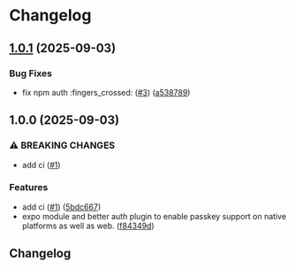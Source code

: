 # Changelog

## [1.0.1](https://github.com/kevcube/expo-better-auth-passkey/compare/v1.0.0...v1.0.1) (2025-09-03)


### Bug Fixes

* fix npm auth :fingers_crossed: ([#3](https://github.com/kevcube/expo-better-auth-passkey/issues/3)) ([a538789](https://github.com/kevcube/expo-better-auth-passkey/commit/a53878989bd6db2fdc16c512b973004e90dc138b))

## 1.0.0 (2025-09-03)


### ⚠ BREAKING CHANGES

* add ci ([#1](https://github.com/kevcube/expo-better-auth-passkey/issues/1))

### Features

* add ci ([#1](https://github.com/kevcube/expo-better-auth-passkey/issues/1)) ([5bdc667](https://github.com/kevcube/expo-better-auth-passkey/commit/5bdc66775b00b57bb49261a87fcdb959f43b9cf1))
* expo module and better auth plugin to enable passkey support on native platforms as well as web. ([f84349d](https://github.com/kevcube/expo-better-auth-passkey/commit/f84349ddba738b90741a338087972232d2701231))

## Changelog
